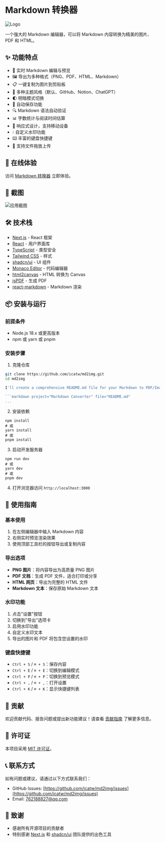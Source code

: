 # Markdown 转换器

![Logo](https://blog-icatwms.oss-cn-beijing.aliyuncs.com/logo.png)

一个强大的 Markdown 编辑器，可以将 Markdown 内容转换为精美的图片、PDF 和 HTML。

## ✨ 功能特点

- 📝 实时 Markdown 编辑与预览
- 🖼️ 导出为多种格式（PNG、PDF、HTML、Markdown）
- 📋 一键复制为图片到剪贴板
- 🎨 多种主题风格（默认、GitHub、Notion、ChatGPT）
- 🌓 明暗模式切换
- 💾 自动保存功能
- 🔍 Markdown 语法自动验证
- 📊 字数统计与阅读时间估算
- 📱 响应式设计，支持移动设备
- 💧 自定义水印功能
- ⌨️ 丰富的键盘快捷键
- 📁 支持文件拖放上传

## 🚀 在线体验

访问 [Markdown 转换器]([https://markdown-converter.vercel.app](https://v0-markdown-to-pdf-rho.vercel.app/)) 立即体验。

## 📸 截图

![应用截图](https://hebbkx1anhila5yf.public.blob.vercel-storage.com/markdown-export%20%283%29-KdQ7KeG5gfy2UEJmsTFkUZnSQdKQ8N.png)

## 🛠️ 技术栈

- [Next.js](https://nextjs.org/) - React 框架
- [React](https://reactjs.org/) - 用户界面库
- [TypeScript](https://www.typescriptlang.org/) - 类型安全
- [Tailwind CSS](https://tailwindcss.com/) - 样式
- [shadcn/ui](https://ui.shadcn.com/) - UI 组件
- [Monaco Editor](https://microsoft.github.io/monaco-editor/) - 代码编辑器
- [html2canvas](https://html2canvas.hertzen.com/) - HTML 转换为 Canvas
- [jsPDF](https://github.com/parallax/jsPDF) - 生成 PDF
- [react-markdown](https://github.com/remarkjs/react-markdown) - Markdown 渲染

## 📦 安装与运行

### 前提条件

- Node.js 18.x 或更高版本
- npm 或 yarn 或 pnpm

### 安装步骤

1. 克隆仓库

```bash
git clone https://github.com/icatw/md2img.git
cd md2img

I'll create a comprehensive README.md file for your Markdown to PDF/Image converter project:

```markdown project="Markdown Converter" file="README.md"
...
```

2. 安装依赖


```shellscript
npm install
# 或
yarn install
# 或
pnpm install
```

3. 启动开发服务器


```shellscript
npm run dev
# 或
yarn dev
# 或
pnpm dev
```

4. 打开浏览器访问 `http://localhost:3000`


## 🔧 使用指南

### 基本使用

1. 在左侧编辑器中输入 Markdown 内容
2. 右侧实时预览渲染效果
3. 使用顶部工具栏的按钮导出或复制内容


### 导出选项

- **PNG 图片**：将内容导出为高质量 PNG 图片
- **PDF 文档**：生成 PDF 文件，适合打印或分享
- **HTML 网页**：导出为完整的 HTML 文件
- **Markdown 文本**：保存原始 Markdown 文本


### 水印功能

1. 点击"设置"按钮
2. 切换到"导出"选项卡
3. 启用水印功能
4. 自定义水印文本
5. 导出的图片和 PDF 将包含您设置的水印


### 键盘快捷键

- `Ctrl + S` / `⌘ + S`：保存内容
- `Ctrl + E` / `⌘ + E`：切换到编辑模式
- `Ctrl + P` / `⌘ + P`：切换到预览模式
- `Ctrl + ,` / `⌘ + ,`：打开设置
- `Ctrl + K` / `⌘ + K`：显示快捷键列表


## 🤝 贡献

欢迎贡献代码、报告问题或提出新功能建议！请查看 [贡献指南](CONTRIBUTING.md) 了解更多信息。

## 📄 许可证

本项目采用 [MIT 许可证](LICENSE)。

## 📞 联系方式

如有问题或建议，请通过以下方式联系我们：

- GitHub Issues: [https://github.com/icatw/md2img/issues](https://github.com/icatw/md2img/issues)
- Email: [762188827@qq.com](mailto:762188827@qq.com)


## 🙏 致谢

- 感谢所有开源项目的贡献者
- 特别感谢 [Next.js](https://nextjs.org/) 和 [shadcn/ui](https://ui.shadcn.com/) 团队提供的出色工具



```
